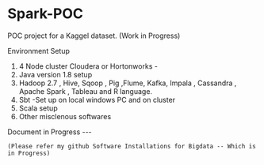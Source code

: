 # Spark-POC
POC project for a Kaggel dataset. (Work in Progress)


Environment Setup 
   1. 4 Node cluster Cloudera or Hortonworks -
   2. Java version 1.8 setup
   3. Hadoop 2.7 , Hive, Sqoop , Pig ,Flume, Kafka, Impala , Cassandra , Apache Spark , Tableau and R language.
   4. Sbt -Set up on local windows PC and on cluster
   5. Scala setup
   6. Other misclenous softwares
   
   
   
   
   Document in Progress ---
   
   
   
   
   
    (Please refer my github Software Installations for Bigdata -- Which is in Progress)
